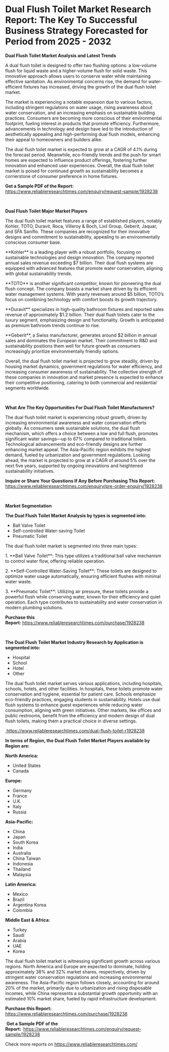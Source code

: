 <p><h1>Dual Flush Toilet Market Research Report: The Key To Successful Business Strategy Forecasted for Period from 2025 - 2032</h1></p><p><strong>Dual Flush Toilet Market Analysis and Latest Trends</strong></p>
<p><p>A dual flush toilet is designed to offer two flushing options: a low-volume flush for liquid waste and a higher-volume flush for solid waste. This innovative approach allows users to conserve water while maintaining effective sanitation. As environmental concerns rise, the demand for water-efficient fixtures has increased, driving the growth of the dual flush toilet market.</p><p>The market is experiencing a notable expansion due to various factors, including stringent regulations on water usage, rising awareness about water conservation, and an increasing emphasis on sustainable building practices. Consumers are becoming more conscious of their environmental footprint, fueling interest in products that promote efficiency. Furthermore, advancements in technology and design have led to the introduction of aesthetically appealing and high-performing dual flush models, enhancing their appeal to homeowners and builders alike.</p><p>The dual flush toilet market is expected to grow at a CAGR of 4.1% during the forecast period. Meanwhile, eco-friendly trends and the push for smart homes are expected to influence product offerings, fostering further innovation and enhanced user experiences. Overall, the dual flush toilet market is poised for continued growth as sustainability becomes a cornerstone of consumer preference in home fixtures.</p></p>
<p><strong>Get a Sample PDF of the Report:&nbsp;</strong> <a href="https://www.reliableresearchtimes.com/enquiry/request-sample/1928238?utm_campaign=3036&utm_medium=2&utm_source=Github&utm_content=ia&utm_term=29032025&utm_id=dual-flush-toilet">https://www.reliableresearchtimes.com/enquiry/request-sample/1928238</a></p>
<p>&nbsp;</p>
<p><strong>Dual Flush Toilet Major Market Players</strong></p>
<p><p>The dual flush toilet market features a range of established players, notably Kohler, TOTO, Duravit, Roca, Villeroy & Boch, Lixil Group, Geberit, Jaquar, and SFA Saniflo. These companies are recognized for their innovative designs and commitment to sustainability, appealing to an environmentally conscious consumer base.</p><p>**Kohler** is a leading player with a robust portfolio, focusing on sustainable technologies and design innovation. The company reported annual sales revenue exceeding $7 billion. Their dual flush systems are equipped with advanced features that promote water conservation, aligning with global sustainability trends.</p><p>**TOTO** is another significant competitor, known for pioneering the dual flush concept. The company boasts a market share driven by its efficient water management systems. With yearly revenues around $5 billion, TOTO’s focus on combining technology with comfort boosts its growth trajectory.</p><p>**Duravit** specializes in high-quality bathroom fixtures and reported sales revenue of approximately $1.2 billion. Their dual flush toilets cater to the luxury segment, emphasizing design and functionality. Growth is anticipated as premium bathroom trends continue to rise.</p><p>**Geberit**, a Swiss manufacturer, generates around $2 billion in annual sales and dominates the European market. Their commitment to R&D and sustainability positions them well for future growth as consumers increasingly prioritize environmentally friendly options.</p><p>Overall, the dual flush toilet market is projected to grow steadily, driven by housing market dynamics, government regulations for water efficiency, and increasing consumer awareness of sustainability. The collective strength of these companies in innovation and market presence is expected to enhance their competitive positioning, catering to both commercial and residential segments worldwide.</p></p>
<p>&nbsp;</p>
<p><strong>What Are The Key Opportunities For Dual Flush Toilet Manufacturers?</strong></p>
<p><p>The dual flush toilet market is experiencing robust growth, driven by increasing environmental awareness and water conservation efforts globally. As consumers seek sustainable solutions, the dual flush mechanism, which offers a choice between a low and full flush, promotes significant water savings—up to 67% compared to traditional toilets. Technological advancements and eco-friendly designs are further enhancing market appeal. The Asia-Pacific region exhibits the highest demand, fueled by urbanization and government regulations. Looking ahead, the market is projected to grow at a CAGR of around 5% over the next five years, supported by ongoing innovations and heightened sustainability initiatives.</p></p>
<p><strong>Inquire or Share Your Questions If Any Before Purchasing This Report:</strong> <a href="https://www.reliableresearchtimes.com/enquiry/pre-order-enquiry/1928238?utm_campaign=3036&utm_medium=2&utm_source=Github&utm_content=ia&utm_term=29032025&utm_id=dual-flush-toilet">https://www.reliableresearchtimes.com/enquiry/pre-order-enquiry/1928238</a></p>
<p>&nbsp;</p>
<p><strong>Market Segmentation</strong></p>
<p><strong>The Dual Flush Toilet Market Analysis by types is segmented into:</strong></p>
<p><ul><li>Ball Valve Toilet</li><li>Self-controlled Water-saving Toilet</li><li>Pneumatic Toilet</li></ul></p>
<p><p>The dual flush toilet market is segmented into three main types: </p><p>1. **Ball Valve Toilet**: This type utilizes a traditional ball valve mechanism to control water flow, offering reliable operation.</p><p>  </p><p>2. **Self-Controlled Water-Saving Toilet**: These toilets are designed to optimize water usage automatically, ensuring efficient flushes with minimal water waste.</p><p>   </p><p>3. **Pneumatic Toilet**: Utilizing air pressure, these toilets provide a powerful flush while conserving water, known for their efficiency and quiet operation. Each type contributes to sustainability and water conservation in modern plumbing solutions.</p></p>
<p><strong>Purchase this Report:&nbsp;</strong><a href="https://www.reliableresearchtimes.com/purchase/1928238?utm_campaign=3036&utm_medium=2&utm_source=Github&utm_content=ia&utm_term=29032025&utm_id=dual-flush-toilet">https://www.reliableresearchtimes.com/purchase/1928238</a></p>
<p>&nbsp;</p>
<p><strong>The Dual Flush Toilet Market Industry Research by Application is segmented into:</strong></p>
<p><ul><li>Hospital</li><li>School</li><li>Hotel</li><li>Other</li></ul></p>
<p><p>The dual flush toilet market serves various applications, including hospitals, schools, hotels, and other facilities. In hospitals, these toilets promote water conservation and hygiene, essential for patient care. Schools emphasize eco-friendly practices, engaging students in sustainability. Hotels use dual flush systems to enhance guest experiences while reducing water consumption, aligning with green initiatives. Other markets, like offices and public restrooms, benefit from the efficiency and modern design of dual flush toilets, making them a practical choice in diverse settings.</p></p>
<p><a href="https://www.reliableresearchtimes.com/dual-flush-toilet-r1928238?utm_campaign=3036&utm_medium=2&utm_source=Github&utm_content=ia&utm_term=29032025&utm_id=dual-flush-toilet">&nbsp;https://www.reliableresearchtimes.com/dual-flush-toilet-r1928238</a></p>
<p><strong>In terms of Region, the Dual Flush Toilet Market Players available by Region are:</strong></p>
<p>
    <p> <strong> North America: </strong>
        <ul>
            <li>United States</li>
            <li>Canada</li>
        </ul>
        </p> 
    <p> <strong> Europe: </strong>
        <ul>
            <li>Germany</li>
            <li>France</li>
            <li>U.K.</li>
            <li>Italy</li>
            <li>Russia</li>
        </ul>
        </p> 
    <p> <strong> Asia-Pacific: </strong>
        <ul>
            <li>China</li>
            <li>Japan</li>
            <li>South Korea</li>
            <li>India</li>
            <li>Australia</li>
            <li>China Taiwan</li>
            <li>Indonesia</li>
            <li>Thailand</li>
            <li>Malaysia</li>
        </ul>
        </p> 
    <p> <strong> Latin America: </strong>
        <ul>
            <li>Mexico</li>
            <li>Brazil</li>
            <li>Argentina Korea</li>
            <li>Colombia</li>
        </ul>
        </p> 
    <p> <strong> Middle East & Africa: </strong>
        <ul>
            <li>Turkey</li>
            <li>Saudi</li>
            <li>Arabia</li>
            <li>UAE</li>
            <li>Korea</li>
        </ul>
    </p>
    </p>
<p><p>The dual flush toilet market is witnessing significant growth across various regions. North America and Europe are expected to dominate, holding approximately 38% and 32% market shares, respectively, driven by stringent water conservation regulations and increasing environmental awareness. The Asia-Pacific region follows closely, accounting for around 20% of the market, primarily due to urbanization and rising disposable incomes, while China represents a substantial growth opportunity with an estimated 10% market share, fueled by rapid infrastructure development.</p></p>
<p><strong>Purchase this Report: </strong><a href="https://www.reliableresearchtimes.com/purchase/1928238?utm_campaign=3036&utm_medium=2&utm_source=Github&utm_content=ia&utm_term=29032025&utm_id=dual-flush-toilet">https://www.reliableresearchtimes.com/purchase/1928238</a></p>
<p>&nbsp;<strong>Get a Sample PDF of the Report:&nbsp;&nbsp;</strong><a href="https://www.reliableresearchtimes.com/enquiry/request-sample/1928238?utm_campaign=3036&utm_medium=2&utm_source=Github&utm_content=ia&utm_term=29032025&utm_id=dual-flush-toilet">https://www.reliableresearchtimes.com/enquiry/request-sample/1928238</a></p>
<p><strong></strong></p>
<p>Check more reports on <a href="https://www.reliableresearchtimes.com/?utm_campaign=3036&utm_medium=2&utm_source=Github&utm_content=ia&utm_term=29032025&utm_id=dual-flush-toilet">https://www.reliableresearchtimes.com/</a></p>